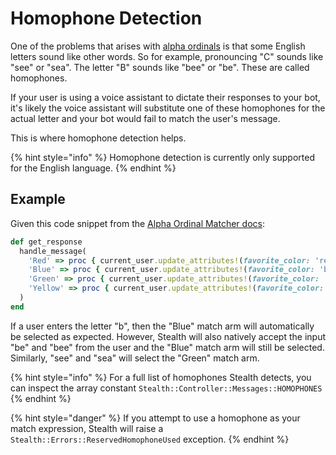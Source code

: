 # Homophone Detection

One of the problems that arises with [alpha ordinals](alpha-ordinal-matcher.md) is that some English letters sound like other words. So for example, pronouncing "C" sounds like "see" or "sea". The letter "B" sounds like "bee" or "be". These are called homophones.

If your user is using a voice assistant to dictate their responses to your bot, it's likely the voice assistant will substitute one of these homophones for the actual letter and your bot would fail to match the user's message.

This is where homophone detection helps.

{% hint style="info" %}
Homophone detection is currently only supported for the English language.
{% endhint %}

## Example

Given this code snippet from the [Alpha Ordinal Matcher docs](alpha-ordinal-matcher.md):

```ruby
def get_response
  handle_message(
    'Red' => proc { current_user.update_attributes!(favorite_color: 'red') },
    'Blue' => proc { current_user.update_attributes!(favorite_color: 'blue') },
    'Green' => proc { current_user.update_attributes!(favorite_color: 'green') },
    'Yellow' => proc { current_user.update_attributes!(favorite_color: 'yellow') }
  )
end
```

If a user enters the letter "b", then the "Blue" match arm will automatically be selected as expected. However, Stealth will also natively accept the input "be" and "bee" from the user and the "Blue" match arm will still be selected. Similarly, "see" and "sea" will select the "Green" match arm.

{% hint style="info" %}
For a full list of homophones Stealth detects, you can inspect the array constant `Stealth::Controller::Messages::HOMOPHONES`
{% endhint %}

{% hint style="danger" %}
If you attempt to use a homophone as your match expression, Stealth will raise a `Stealth::Errors::ReservedHomophoneUsed` exception.
{% endhint %}
